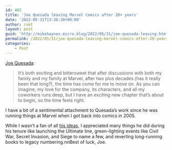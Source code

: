 ```yaml
---
id: 402
title: 'Joe Quesada leaving Marvel Comics after 20+ years'
date: '2022-05-31T13:36:30+00:00'
author: root
layout: post
guid: 'http://mikehaynes.micro.blog/2022/05/31/joe-quesada-leaving.html'
permalink: /2022/05/31/joe-quesada-leaving-marvel-comics-after-20-years/
categories:
    - Post
---
```


[Joe Quesada](https://twitter.com/JoeQuesada/status/1531669411467120640?s=20):

> It’s both exciting and bittersweet that after discussions with both my family and my family at Marvel, after two plus decades (has it really been that long?), the time has come for me to move on. As you can imagine, my love for the company, its characters, and all my coworkers runs deep, but I have an exciting new chapter that’s about to begin, so the time feels right.

I have a bit of a sentimental attachment to Quesada’s work since he was running things at Marvel when I got back into comics in 2005.

While I wasn’t a fan of all [his ideas](https://en.wikipedia.org/wiki/Spider-Man%3A_One_More_Day), I appreciated many things he did during his tenure like launching the Ultimate line, green-lighting events like Civil War, Secret Invasion, and Siege to name a few, and reverting long-running books to legacy numbering.nnBest of luck, Joe.